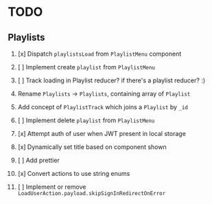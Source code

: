 # TODO

## Playlists

1. [x] Dispatch `playlistsLoad` from `PlaylistMenu` component
1. [ ] Implement create `playlist` from `PlaylistMenu`
  1. [ ] Track loading in Playlist reducer? if there's a playlist reducer? :)
  
1. Rename `Playlists` -> `Playlists`, containing array of `Playlist`
1. Add concept of `PlaylistTrack` which joins a `Playlist` by `_id`

1. [ ] Implement delete `playlist` from `PlaylistMenu`
1. [x] Attempt auth of user when JWT present in local storage
1. [x] Dynamically set title based on component shown
1. [ ] Add prettier
1. [x] Convert actions to use string enums
1. [ ] Implement or remove `LoadUserAction.payload.skipSignInRedirectOnError`
